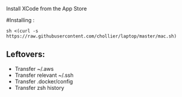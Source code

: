 Install XCode from the App Store

#Installing :

```
sh <(curl -s https://raw.githubusercontent.com/chollier/laptop/master/mac.sh)
```

## Leftovers:

 - Transfer ~/.aws
 - Transfer relevant ~/.ssh
 - Transfer .docker/config
 - Transfer zsh history


